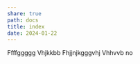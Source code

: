 ```yaml
---
share: true
path: docs
title: index
date: 2024-01-22
---
```


Ffffggggg
Vhjkkbb
Fhjjnjkgggvhj
Vhhvvb no